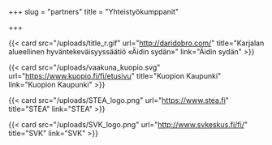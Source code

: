 +++
slug = "partners"
title = "Yhteistyökumppanit"

+++
<div class="cards-grid">

{{< card src="/uploads/title_r.gif" url="http://daridobro.com/" title="Karjalan alueellinen hyväntekeväisyyssäätiö «Äidin sydän»" link="Äidin sydän" >}}

{{< card src="/uploads/vaakuna_kuopio.svg" url="https://www.kuopio.fi/fi/etusivu" title="Kuopion Kaupunki" link="Kuopion Kaupunki" >}}

{{< card src="/uploads/STEA_logo.png" url="https://www.stea.fi" title="STEA" link="STEA" >}}

{{< card src="/uploads/SVK_logo.png" url="http://www.svkeskus.fi/fi/" title="SVK" link="SVK" >}}

</div>